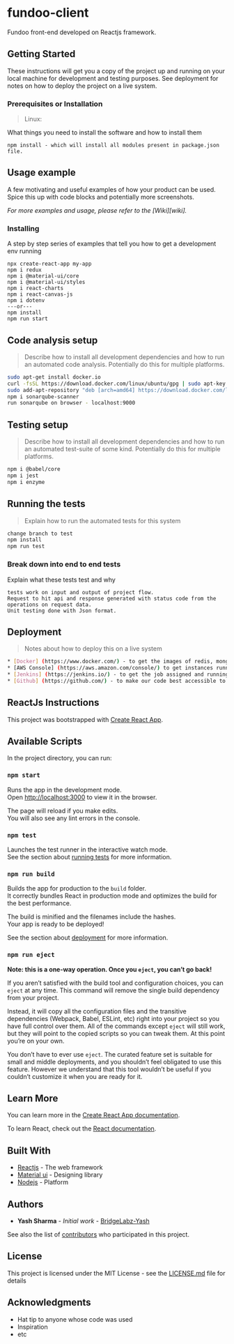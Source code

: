 # fundoo-client
Fundoo front-end developed on Reactjs framework.

## Getting Started

These instructions will get you a copy of the project up and running on your local machine for development and testing purposes. See deployment for notes on how to deploy the project on a live system.

### Prerequisites or Installation

> Linux:

What things you need to install the software and how to install them

```
npm install - which will install all modules present in package.json file.
```

## Usage example

A few motivating and useful examples of how your product can be used. Spice this up with code blocks and potentially more screenshots.

_For more examples and usage, please refer to the [Wiki][wiki]._

### Installing

A step by step series of examples that tell you how to get a development env running

```
npx create-react-app my-app
npm i redux
npm i @material-ui/core
npm i @material-ui/styles
npm i react-charts
npm i react-canvas-js
npm i dotenv
---or---
npm install
npm run start
```

## Code analysis setup

> Describe how to install all development dependencies and how to run an automated code analysis. Potentially do this for multiple platforms.

```sh
sudo apt-get install docker.io
curl -fsSL https://download.docker.com/linux/ubuntu/gpg | sudo apt-key add -
sudo add-apt-repository "deb [arch=amd64] https://download.docker.com/linux/ubuntu $(lsb_release -cs) stable"
npm i sonarqube-scanner
run sonarqube on browser - localhost:9000
```

## Testing setup

> Describe how to install all development dependencies and how to run an automated test-suite of some kind. Potentially do this for multiple platforms.

```sh
npm i @babel/core
npm i jest
npm i enzyme
```

## Running the tests

> Explain how to run the automated tests for this system

```sh
change branch to test
npm install
npm run test
```

### Break down into end to end tests

Explain what these tests test and why

```
tests work on input and output of project flow.
Request to hit api and response generated with status code from the operations on request data.
Unit testing done with Json format.
```

## Deployment

> Notes about how to deploy this on a live system

```sh
* [Docker] (https://www.docker.com/) - to get the images of redis, mongodb & etc.
* [AWS Console] (https://aws.amazon.com/console/) to get instances running to provide CICD.
* [Jenkins] (https://jenkins.io/) - to get the job assigned and running with github repo.
* [Github] (https://github.com/) - to make our code best accessible to team.
```

## ReactJs Instructions
This project was bootstrapped with [Create React App](https://github.com/facebook/create-react-app).

## Available Scripts

In the project directory, you can run:

### `npm start`

Runs the app in the development mode.<br>
Open [http://localhost:3000](http://localhost:3000) to view it in the browser.

The page will reload if you make edits.<br>
You will also see any lint errors in the console.

### `npm test`

Launches the test runner in the interactive watch mode.<br>
See the section about [running tests](https://facebook.github.io/create-react-app/docs/running-tests) for more information.

### `npm run build`

Builds the app for production to the `build` folder.<br>
It correctly bundles React in production mode and optimizes the build for the best performance.

The build is minified and the filenames include the hashes.<br>
Your app is ready to be deployed!

See the section about [deployment](https://facebook.github.io/create-react-app/docs/deployment) for more information.

### `npm run eject`

**Note: this is a one-way operation. Once you `eject`, you can’t go back!**

If you aren’t satisfied with the build tool and configuration choices, you can `eject` at any time. This command will remove the single build dependency from your project.

Instead, it will copy all the configuration files and the transitive dependencies (Webpack, Babel, ESLint, etc) right into your project so you have full control over them. All of the commands except `eject` will still work, but they will point to the copied scripts so you can tweak them. At this point you’re on your own.

You don’t have to ever use `eject`. The curated feature set is suitable for small and middle deployments, and you shouldn’t feel obligated to use this feature. However we understand that this tool wouldn’t be useful if you couldn’t customize it when you are ready for it.

## Learn More

You can learn more in the [Create React App documentation](https://facebook.github.io/create-react-app/docs/getting-started).

To learn React, check out the [React documentation](https://reactjs.org/).

## Built With

* [Reactjs](https://reactjs.org/) - The web framework
* [Material ui](https://material-ui.com/) - Designing library
* [Nodejs](https://nodejs.org/en/) - Platform

## Authors

* **Yash Sharma** - *Initial work* - [BridgeLabz-Yash](https://github.com/BYL0002)

See also the list of [contributors](https://github.com/your/project/contributors) who participated in this project.

## License

This project is licensed under the MIT License - see the [LICENSE.md](LICENSE.md) file for details

## Acknowledgments

* Hat tip to anyone whose code was used
* Inspiration
* etc
